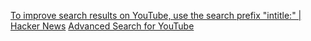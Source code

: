 
[To improve search results on YouTube, use the search prefix "intitle:" | Hacker News](https://news.ycombinator.com/item?id=31990043)
[Advanced Search for YouTube](https://playlists.at/youtube/search/)
